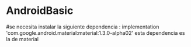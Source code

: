 # AndroidBasic

#se necesita instalar la siguiente dependencia : implementation 'com.google.android.material:material:1.3.0-alpha02'
esta dependencia es la de material
